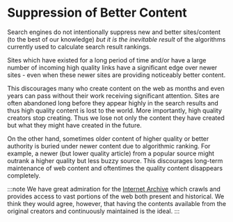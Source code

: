 # Suppression of Better Content

Search engines do not intentionally suppress new and better sites/content \(to the best of our knowledge\) _but it is the inevitable result_ of the algorithms currently used to calculate search result rankings.

Sites which have existed for a long period of time and/or have a large number of incoming high quality links have a significant edge over newer sites - even when these newer sites are providing noticeably better content.

This discourages many who create content on the web as months and even years can pass without their work receiving significant attention. Sites are often abandoned long before they appear highly in the search results and thus high quality content is lost to the world. More importantly, high quality creators stop creating. Thus we lose not only the content they have created but what they might have created in the future.

On the other hand, sometimes older content of higher quality or better authority is buried under newer content due to algorithmic ranking. For example, a newer \(but lower quality article\) from a popular source might outrank a higher quality but less buzzy source. This discourages long-term maintenance of web content and oftentimes the quality content disappears completely.

:::note
We have great admiration for the [Internet Archive](https://archive.org/) which crawls and provides access to vast portions of the web both present and historical. We think they would agree, however, that having the contents available from the original creators and continuously maintained is the ideal.
:::

